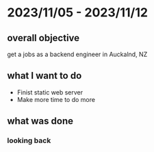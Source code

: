 # 2023/11/05 - 2023/11/12

## overall objective
get a jobs as a backend engineer in Auckalnd, NZ

## what I want to do
- Finist static web server
- Make more time to do more
## what was done
### looking back
